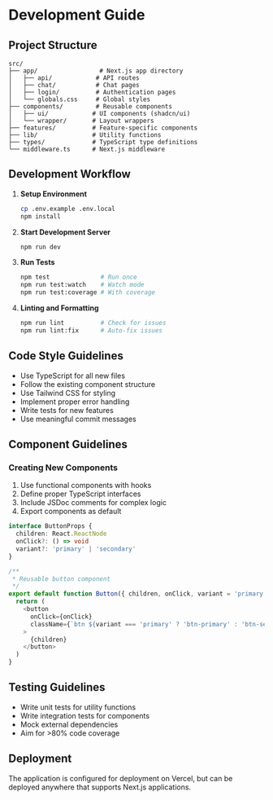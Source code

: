 # Development Guide

## Project Structure

```
src/
├── app/                 # Next.js app directory
│   ├── api/            # API routes
│   ├── chat/           # Chat pages
│   ├── login/          # Authentication pages
│   └── globals.css     # Global styles
├── components/         # Reusable components
│   ├── ui/            # UI components (shadcn/ui)
│   └── wrapper/       # Layout wrappers
├── features/          # Feature-specific components
├── lib/               # Utility functions
├── types/             # TypeScript type definitions
└── middleware.ts      # Next.js middleware
```

## Development Workflow

1. **Setup Environment**
   ```bash
   cp .env.example .env.local
   npm install
   ```

2. **Start Development Server**
   ```bash
   npm run dev
   ```

3. **Run Tests**
   ```bash
   npm test              # Run once
   npm run test:watch    # Watch mode
   npm run test:coverage # With coverage
   ```

4. **Linting and Formatting**
   ```bash
   npm run lint          # Check for issues
   npm run lint:fix      # Auto-fix issues
   ```

## Code Style Guidelines

- Use TypeScript for all new files
- Follow the existing component structure
- Use Tailwind CSS for styling
- Implement proper error handling
- Write tests for new features
- Use meaningful commit messages

## Component Guidelines

### Creating New Components

1. Use functional components with hooks
2. Define proper TypeScript interfaces
3. Include JSDoc comments for complex logic
4. Export components as default

```typescript
interface ButtonProps {
  children: React.ReactNode
  onClick?: () => void
  variant?: 'primary' | 'secondary'
}

/**
 * Reusable button component
 */
export default function Button({ children, onClick, variant = 'primary' }: ButtonProps) {
  return (
    <button
      onClick={onClick}
      className={`btn ${variant === 'primary' ? 'btn-primary' : 'btn-secondary'}`}
    >
      {children}
    </button>
  )
}
```

## Testing Guidelines

- Write unit tests for utility functions
- Write integration tests for components
- Mock external dependencies
- Aim for >80% code coverage

## Deployment

The application is configured for deployment on Vercel, but can be deployed anywhere that supports Next.js applications.